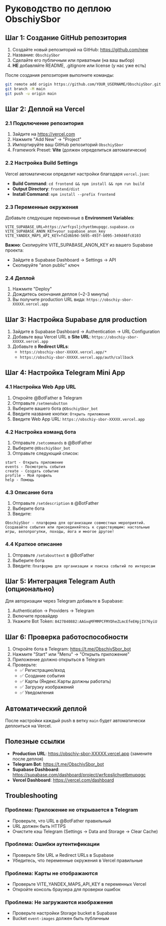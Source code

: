 # Руководство по деплою ObschiySbor

## Шаг 1: Создание GitHub репозитория

1. Создайте новый репозиторий на GitHub: https://github.com/new
2. Название: `ObschiySbor`
3. Сделайте его публичным или приватным (на ваш выбор)
4. **НЕ** добавляйте README, .gitignore или license (у нас уже есть)

После создания репозитория выполните команды:

```bash
git remote add origin https://github.com/YOUR_USERNAME/ObschiySbor.git
git branch -M main
git push -u origin main
```

## Шаг 2: Деплой на Vercel

### 2.1 Подключение репозитория

1. Зайдите на https://vercel.com
2. Нажмите "Add New" → "Project"
3. Импортируйте ваш GitHub репозиторий `ObschiySbor`
4. Framework Preset: **Vite** (должен определиться автоматически)

### 2.2 Настройка Build Settings

Vercel автоматически определит настройки благодаря `vercel.json`:
- **Build Command**: `cd frontend && npm install && npm run build`
- **Output Directory**: `frontend/dist`
- **Install Command**: `npm install --prefix frontend`

### 2.3 Переменные окружения

Добавьте следующие переменные в **Environment Variables**:

```
VITE_SUPABASE_URL=https://wrfcpsljchyetbmupqgc.supabase.co
VITE_SUPABASE_ANON_KEY=your_supabase_anon_key
VITE_YANDEX_MAPS_API_KEY=fd2d6b9d-5695-493f-b095-349d48fc0103
```

**Важно**: Скопируйте VITE_SUPABASE_ANON_KEY из вашего Supabase проекта:
- Зайдите в Supabase Dashboard → Settings → API
- Скопируйте "anon public" ключ

### 2.4 Деплой

1. Нажмите "Deploy"
2. Дождитесь окончания деплоя (~2-3 минуты)
3. Вы получите production URL вида: `https://obschiy-sbor-XXXXX.vercel.app`

## Шаг 3: Настройка Supabase для production

1. Зайдите в Supabase Dashboard → Authentication → URL Configuration
2. Добавьте ваш Vercel URL в **Site URL**: `https://obschiy-sbor-XXXXX.vercel.app`
3. Добавьте в **Redirect URLs**:
   - `https://obschiy-sbor-XXXXX.vercel.app/*`
   - `https://obschiy-sbor-XXXXX.vercel.app/auth/callback`

## Шаг 4: Настройка Telegram Mini App

### 4.1 Настройка Web App URL

1. Откройте @BotFather в Telegram
2. Отправьте `/setmenubutton`
3. Выберите вашего бота `@ObschiySbor_bot`
4. Введите название кнопки: `Открыть приложение`
5. Введите Web App URL: `https://obschiy-sbor-XXXXX.vercel.app`

### 4.2 Настройка команд бота

1. Отправьте `/setcommands` в @BotFather
2. Выберите `@ObschiySbor_bot`
3. Отправьте следующий список:

```
start - Открыть приложение
events - Посмотреть события
create - Создать событие
profile - Мой профиль
help - Помощь
```

### 4.3 Описание бота

1. Отправьте `/setdescription` в @BotFather
2. Выберите бота
3. Введите:

```
ObschiySbor - платформа для организации совместных мероприятий. Создавайте события или присоединяйтесь к существующим: настольные игры, велопрогулки, походы, йога и многое другое!
```

### 4.4 Краткое описание

1. Отправьте `/setabouttext` в @BotFather
2. Выберите бота
3. Введите: `Платформа для организации и поиска событий по интересам`

## Шаг 5: Интеграция Telegram Auth (опционально)

Для авторизации через Telegram добавьте в Supabase:

1. Authentication → Providers → Telegram
2. Включите провайдер
3. Укажите Bot Token: `8427840882:AAGxqMFMMPCFMYDheZLmcEfeEHpjIV76yiU`

## Шаг 6: Проверка работоспособности

1. Откройте бота в Telegram: https://t.me/ObschiySbor_bot
2. Нажмите "Start" или "Menu" → "Открыть приложение"
3. Приложение должно открыться в Telegram
4. Проверьте:
   - ✅ Регистрацию/вход
   - ✅ Создание события
   - ✅ Карты (Яндекс.Карты должны работать)
   - ✅ Загрузку изображений
   - ✅ Уведомления

## Автоматический деплой

После настройки каждый push в ветку `main` будет автоматически деплоиться на Vercel.

## Полезные ссылки

- **Production URL**: https://obschiy-sbor-XXXXX.vercel.app (замените после деплоя)
- **Telegram Bot**: https://t.me/ObschiySbor_bot
- **Supabase Dashboard**: https://supabase.com/dashboard/project/wrfcpsljchyetbmupqgc
- **Vercel Dashboard**: https://vercel.com/dashboard

## Troubleshooting

### Проблема: Приложение не открывается в Telegram
- Проверьте, что URL в @BotFather правильный
- URL должен быть HTTPS
- Очистите кэш Telegram (Settings → Data and Storage → Clear Cache)

### Проблема: Ошибки аутентификации
- Проверьте Site URL и Redirect URLs в Supabase
- Убедитесь, что переменные окружения в Vercel правильные

### Проблема: Карты не отображаются
- Проверьте VITE_YANDEX_MAPS_API_KEY в переменных Vercel
- Откройте консоль браузера для проверки ошибок

### Проблема: Не загружаются изображения
- Проверьте настройки Storage bucket в Supabase
- Bucket `event-images` должен быть публичным
